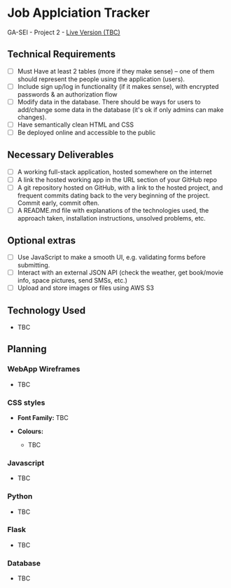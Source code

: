 # Job Applciation Tracker
GA-SEI - Project 2 - [Live Version (TBC)](https://mattgrah-am.github.io/jobapptrack/)


## Technical Requirements
- [ ] Must Have at least 2 tables (more if they make sense) – one of them should represent the people using the application (users).
- [ ] Include sign up/log in functionality (if it makes sense), with encrypted passwords & an authorization flow
- [ ] Modify data in the database. There should be ways for users to add/change some data in the database (it's ok if only admins can make changes).
- [ ] Have semantically clean HTML and CSS
- [ ] Be deployed online and accessible to the public

## Necessary Deliverables
- [ ] A working full-stack application, hosted somewhere on the internet
- [ ] A link the hosted working app in the URL section of your GitHub repo
- [ ] A git repository hosted on GitHub, with a link to the hosted project, and frequent commits dating back to the very beginning of the project. Commit early, commit often.
- [ ] A README.md file with explanations of the technologies used, the approach taken, installation instructions, unsolved problems, etc.

## Optional extras
- [ ] Use JavaScript to make a smooth UI, e.g. validating forms before submitting.
- [ ] Interact with an external JSON API (check the weather, get book/movie info, space pictures, send SMSs, etc.)
- [ ] Upload and store images or files using AWS S3

## Technology Used

- TBC

## Planning

### WebApp Wireframes
-   TBC

### CSS styles

-   **Font Family:** TBC

-   **Colours:**
    -   TBC

### Javascript
-   TBC

### Python
-   TBC

### Flask
-   TBC

### Database
-   TBC
